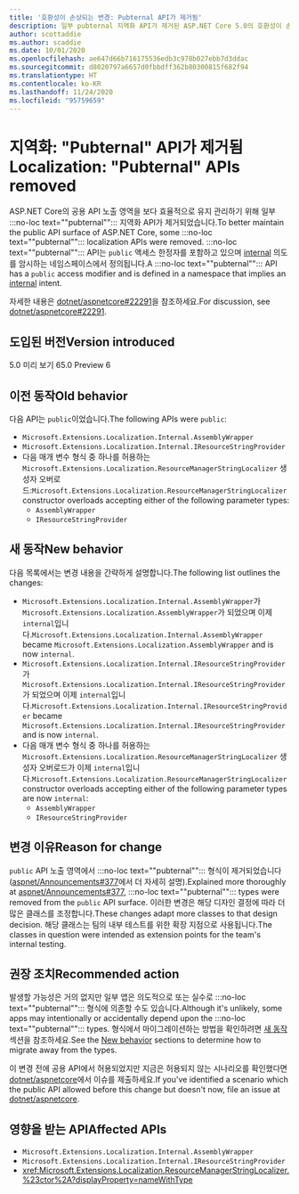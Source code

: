 ```yaml
---
title: '호환성이 손상되는 변경: Pubternal API가 제거됨'
description: 일부 pubternal 지역화 API가 제거된 ASP.NET Core 5.0의 호환성이 손상되는 변경에 대해 알아봅니다.
author: scottaddie
ms.author: scaddie
ms.date: 10/01/2020
ms.openlocfilehash: ae647d66b716175536edb3c978b027ebb7d3ddac
ms.sourcegitcommit: d8020797a6657d0fbbdff362b80300815f682f94
ms.translationtype: HT
ms.contentlocale: ko-KR
ms.lasthandoff: 11/24/2020
ms.locfileid: "95759659"
---
```

# <a name="localization-pubternal-apis-removed"></a><span data-ttu-id="dd391-103">지역화: "Pubternal" API가 제거됨</span><span class="sxs-lookup"><span data-stu-id="dd391-103">Localization: "Pubternal" APIs removed</span></span>

<span data-ttu-id="dd391-104">ASP.NET Core의 공용 API 노출 영역을 보다 효율적으로 유지 관리하기 위해 일부 :::no-loc text="\"pubternal\""::: 지역화 API가 제거되었습니다.</span><span class="sxs-lookup"><span data-stu-id="dd391-104">To better maintain the public API surface of ASP.NET Core, some :::no-loc text="\"pubternal\""::: localization APIs were removed.</span></span> <span data-ttu-id="dd391-105">:::no-loc text="\"pubternal\""::: API는 `public` 액세스 한정자를 포함하고 있으며 [internal](../../../../csharp/language-reference/keywords/internal.md) 의도를 암시하는 네임스페이스에서 정의됩니다.</span><span class="sxs-lookup"><span data-stu-id="dd391-105">A :::no-loc text="\"pubternal\""::: API has a `public` access modifier and is defined in a namespace that implies an [internal](../../../../csharp/language-reference/keywords/internal.md) intent.</span></span>

<span data-ttu-id="dd391-106">자세한 내용은 [dotnet/aspnetcore#22291](https://github.com/dotnet/aspnetcore/issues/22291)을 참조하세요.</span><span class="sxs-lookup"><span data-stu-id="dd391-106">For discussion, see [dotnet/aspnetcore#22291](https://github.com/dotnet/aspnetcore/issues/22291).</span></span>

## <a name="version-introduced"></a><span data-ttu-id="dd391-107">도입된 버전</span><span class="sxs-lookup"><span data-stu-id="dd391-107">Version introduced</span></span>

<span data-ttu-id="dd391-108">5.0 미리 보기 6</span><span class="sxs-lookup"><span data-stu-id="dd391-108">5.0 Preview 6</span></span>

## <a name="old-behavior"></a><span data-ttu-id="dd391-109">이전 동작</span><span class="sxs-lookup"><span data-stu-id="dd391-109">Old behavior</span></span>

<span data-ttu-id="dd391-110">다음 API는 `public`이었습니다.</span><span class="sxs-lookup"><span data-stu-id="dd391-110">The following APIs were `public`:</span></span>

- `Microsoft.Extensions.Localization.Internal.AssemblyWrapper`
- `Microsoft.Extensions.Localization.Internal.IResourceStringProvider`
- <span data-ttu-id="dd391-111">다음 매개 변수 형식 중 하나를 허용하는 `Microsoft.Extensions.Localization.ResourceManagerStringLocalizer` 생성자 오버로드:</span><span class="sxs-lookup"><span data-stu-id="dd391-111">`Microsoft.Extensions.Localization.ResourceManagerStringLocalizer` constructor overloads accepting either of the following parameter types:</span></span>
  - `AssemblyWrapper`
  - `IResourceStringProvider`

## <a name="new-behavior"></a><span data-ttu-id="dd391-112">새 동작</span><span class="sxs-lookup"><span data-stu-id="dd391-112">New behavior</span></span>

<span data-ttu-id="dd391-113">다음 목록에서는 변경 내용을 간략하게 설명합니다.</span><span class="sxs-lookup"><span data-stu-id="dd391-113">The following list outlines the changes:</span></span>

- <span data-ttu-id="dd391-114">`Microsoft.Extensions.Localization.Internal.AssemblyWrapper`가 `Microsoft.Extensions.Localization.AssemblyWrapper`가 되었으며 이제 `internal`입니다.</span><span class="sxs-lookup"><span data-stu-id="dd391-114">`Microsoft.Extensions.Localization.Internal.AssemblyWrapper` became `Microsoft.Extensions.Localization.AssemblyWrapper` and is now `internal`.</span></span>
- <span data-ttu-id="dd391-115">`Microsoft.Extensions.Localization.Internal.IResourceStringProvider`가 `Microsoft.Extensions.Localization.Internal.IResourceStringProvider`가 되었으며 이제 `internal`입니다.</span><span class="sxs-lookup"><span data-stu-id="dd391-115">`Microsoft.Extensions.Localization.Internal.IResourceStringProvider` became `Microsoft.Extensions.Localization.Internal.IResourceStringProvider` and is now `internal`.</span></span>
- <span data-ttu-id="dd391-116">다음 매개 변수 형식 중 하나를 허용하는 `Microsoft.Extensions.Localization.ResourceManagerStringLocalizer` 생성자 오버로드가 이제 `internal`입니다.</span><span class="sxs-lookup"><span data-stu-id="dd391-116">`Microsoft.Extensions.Localization.ResourceManagerStringLocalizer` constructor overloads accepting either of the following parameter types are now `internal`:</span></span>
  - `AssemblyWrapper`
  - `IResourceStringProvider`

## <a name="reason-for-change"></a><span data-ttu-id="dd391-117">변경 이유</span><span class="sxs-lookup"><span data-stu-id="dd391-117">Reason for change</span></span>

<span data-ttu-id="dd391-118">`public` API 노출 영역에서 :::no-loc text="\"pubternal\""::: 형식이 제거되었습니다([aspnet/Announcements#377](https://github.com/aspnet/Announcements/issues/377#issue-473651882)에서 더 자세히 설명).</span><span class="sxs-lookup"><span data-stu-id="dd391-118">Explained more thoroughly at [aspnet/Announcements#377](https://github.com/aspnet/Announcements/issues/377#issue-473651882), :::no-loc text="\"pubternal\""::: types were removed from the `public` API surface.</span></span> <span data-ttu-id="dd391-119">이러한 변경은 해당 디자인 결정에 따라 더 많은 클래스를 조정합니다.</span><span class="sxs-lookup"><span data-stu-id="dd391-119">These changes adapt more classes to that design decision.</span></span> <span data-ttu-id="dd391-120">해당 클래스는 팀의 내부 테스트를 위한 확장 지점으로 사용됩니다.</span><span class="sxs-lookup"><span data-stu-id="dd391-120">The classes in question were intended as extension points for the team's internal testing.</span></span>

## <a name="recommended-action"></a><span data-ttu-id="dd391-121">권장 조치</span><span class="sxs-lookup"><span data-stu-id="dd391-121">Recommended action</span></span>

<span data-ttu-id="dd391-122">발생할 가능성은 거의 없지만 일부 앱은 의도적으로 또는 실수로 :::no-loc text="\"pubternal\""::: 형식에 의존할 수도 있습니다.</span><span class="sxs-lookup"><span data-stu-id="dd391-122">Although it's unlikely, some apps may intentionally or accidentally depend upon the :::no-loc text="\"pubternal\""::: types.</span></span> <span data-ttu-id="dd391-123">형식에서 마이그레이션하는 방법을 확인하려면 [새 동작](#new-behavior) 섹션을 참조하세요.</span><span class="sxs-lookup"><span data-stu-id="dd391-123">See the [New behavior](#new-behavior) sections to determine how to migrate away from the types.</span></span>

<span data-ttu-id="dd391-124">이 변경 전에 공용 API에서 허용되었지만 지금은 허용되지 않는 시나리오를 확인했다면 [dotnet/aspnetcore](https://github.com/dotnet/aspnetcore/issues)에서 이슈를 제출하세요.</span><span class="sxs-lookup"><span data-stu-id="dd391-124">If you've identified a scenario which the public API allowed before this change but doesn't now, file an issue at [dotnet/aspnetcore](https://github.com/dotnet/aspnetcore/issues).</span></span>

## <a name="affected-apis"></a><span data-ttu-id="dd391-125">영향을 받는 API</span><span class="sxs-lookup"><span data-stu-id="dd391-125">Affected APIs</span></span>

- `Microsoft.Extensions.Localization.Internal.AssemblyWrapper`
- `Microsoft.Extensions.Localization.Internal.IResourceStringProvider`
- <xref:Microsoft.Extensions.Localization.ResourceManagerStringLocalizer.%23ctor%2A?displayProperty=nameWithType>

<!--

### Category

ASP.NET Core

### Affected APIs

- `T:Microsoft.Extensions.Localization.Internal.AssemblyWrapper`
- `T:Microsoft.Extensions.Localization.Internal.IResourceStringProvider`
- `Overload:Microsoft.Extensions.Localization.ResourceManagerStringLocalizer.#ctor`

-->
